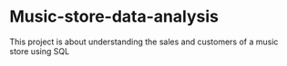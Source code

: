 # Music-store-data-analysis
This project is about understanding the sales and customers of a music store using SQL
